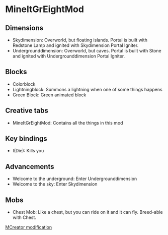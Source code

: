 # MineItGrEightMod
## Dimensions
* Skydimension: Overworld, but floating islands. Portal is built with Redstone Lamp and ignited with Skydimension Portal Igniter.
* Undergrounddimension: Overworld, but caves. Portal is built with Stone and ignited with Undergrounddimension Portal Igniter.
## Blocks
* Colorblock
* Lightningblock: Summons a lightning when one of some things happens
* Green Block: Green animated block
## Creative tabs
* MineItGrEightMod: Contains all the things in this mod
## Key bindings
* I(Die): Kills you
## Advancements
* Welcome to the underground: Enter Undergrounddimension
* Welcome to the sky: Enter Skydimension
## Mobs
* Chest Mob: Like a chest, but you can ride on it and it can fly. Breed-able with Chest.
 

[MCreator modification](https://mcreator.net/modification/68888/mineitgreightmod)
